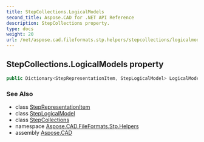 ```yaml
---
title: StepCollections.LogicalModels
second_title: Aspose.CAD for .NET API Reference
description: StepCollections property. 
type: docs
weight: 20
url: /net/aspose.cad.fileformats.stp.helpers/stepcollections/logicalmodels/
---
```

## StepCollections.LogicalModels property

```csharp
public Dictionary<StepRepresentationItem, StepLogicalModel> LogicalModels { get; }
```

### See Also

* class [StepRepresentationItem](../../../aspose.cad.fileformats.stp.items/steprepresentationitem/)
* class [StepLogicalModel](../../steplogicalmodel/)
* class [StepCollections](../)
* namespace [Aspose.CAD.FileFormats.Stp.Helpers](../../../aspose.cad.fileformats.stp.helpers/)
* assembly [Aspose.CAD](../../../)


